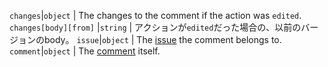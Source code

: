 `changes`|`object` | The changes to the comment if the action was `edited`. `changes[body][from]` |`string` | アクションが`edited`だった場合の、以前のバージョンのbody。 `issue`|`object` | The [issue](/rest/reference/issues) the comment belongs to. `comment`|`object` | The [comment](/rest/reference/issues#comments) itself.
